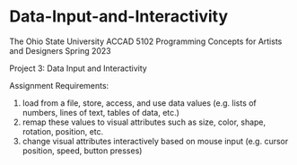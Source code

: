 # Data-Input-and-Interactivity

The Ohio State University
ACCAD 5102 
Programming Concepts for Artists and Designers
Spring 2023

Project 3: Data Input and Interactivity 

Assignment Requirements:

1. load from a file, store, access, and use data values (e.g. lists of numbers, lines of text, tables of data, etc.)
2. remap these values to visual attributes such as size, color, shape, rotation, position, etc.
3. change visual attributes interactively based on mouse input (e.g. cursor position, speed, button presses)
